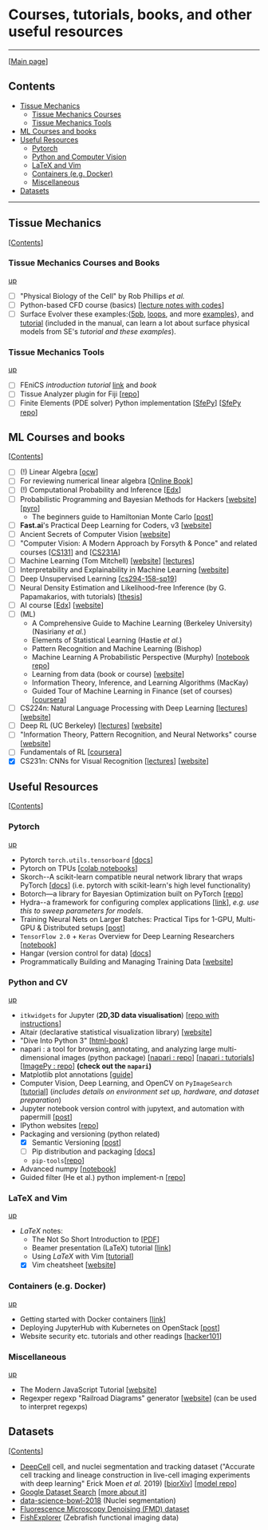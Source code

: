 # Courses, tutorials, books, and other useful resources
---
[[Main page](README.md)]
## Contents
- [Tissue Mechanics](#tissue-mechanics)
  - [Tissue Mechanics Courses](#tissue-mechanics-courses-and-books)
  - [Tissue Mechanics Tools](#tissue-mechanics-tools)
- [ML Courses and books](#ml-courses-and-books)
- [Useful Resources](#useful-resources)
  - [Pytorch](#pytorch)
  - [Python and Computer Vision](#python-and-cv)
  - [LaTeX and Vim](#latex-and-vim)
  - [Containers (e.g. Docker)](#containers-eg-Docker)
  - [Miscellaneous](#miscellaneous)
- [Datasets](#datasets)

---

## Tissue Mechanics
[[Contents](#contents)]
### Tissue Mechanics Courses and Books
[up](#tissue-mechanics)
* [ ] "Physical Biology of the Cell" by Rob Phillips *et al.*
* [ ] Python-based CFD course (basics) [[lecture notes with codes](http://ohllab.org/CFD_course/index.html)]
* [ ] Surface Evolver these examples:{[5pb](http://facstaff.susqu.edu/brakke/evolver/downloads/5pb.fe), [loops](http://facstaff.susqu.edu/brakke/evolver/downloads/loops.fe), and more [examples](http://facstaff.susqu.edu/brakke/evolver/examples/examples.htm)}, and [tutorial](http://facstaff.susqu.edu/brakke/evolver/html/tutorial.htm) (included in the manual, can learn a lot about surface physical models from SE's *tutorial and these examples*).
### Tissue Mechanics Tools
[up](#tissue-mechanics)
* [ ] FEniCS _introduction tutorial_ [link](https://fenicsproject.org/pub/tutorial/sphinx1/index.html) and _book_
* [ ] Tissue Analyzer plugin for Fiji [[repo](https://github.com/mpicbg-scicomp/tissue_miner/blob/master/MovieProcessing.md#TissueAnalyzer)]
* [ ] Finite Elements (PDE solver) Python implementation [[SfePy](http://sfepy.org/doc/development.html)] [[SfePy repo](https://github.com/sfepy/sfepy)]

## ML Courses and books
[[Contents](#contents)]
* [ ] (!) Linear Algebra
[[ocw](https://ocw.mit.edu/courses/mathematics/18-06-linear-algebra-spring-2010/video-lectures/)]
* [ ] For reviewing numerical linear algebra
[[Online Book](https://github.com/fastai/numerical-linear-algebra/blob/master/README.md)]
* [ ] (!) Computational Probability and Inference
[[Edx](https://courses.edx.org/courses/course-v1:MITx+6.008.1x+3T2016/wiki/MITx.6.008.1x.3T2016/)]
* [ ] Probabilistic Programming and Bayesian Methods for Hackers
[[website](https://github.com/CamDavidsonPilon/Probabilistic-Programming-and-Bayesian-Methods-for-Hackers)]
[[pyro](http://pyro.ai/examples/dmm.html)]
  - The beginners guide to Hamiltonian Monte Carlo
  [[post](https://bayesianbrad.github.io/posts/2019_hmc.html)]
* [ ] __Fast.ai__'s Practical Deep Learning for Coders, v3 [[website](https://course.fast.ai)]
* [ ] Ancient Secrets of Computer Vision [[website](https://pjreddie.com/courses/computer-vision/)]
* [ ] "Computer Vision: A Modern Approach by Forsyth & Ponce" and related courses
[[CS131](http://vision.stanford.edu/teaching/cs131_fall1920/syllabus.html)] and
[[CS231A](http://web.stanford.edu/class/cs231a/course_notes.html)]
* [ ] Machine Learning (Tom Mitchell) [[website](http://www.cs.cmu.edu/~tom/10701_sp11/lectures.shtml)] [[lectures](https://www.youtube.com/playlist?list=PLAJ0alZrN8rD63LD0FkzKFiFgkOmEtltQ)]
* [ ] Interpretability and Explainability in Machine Learning
[[website](https://interpretable-ml-class.github.io)]
* [ ] Deep Unsupervised Learning [[cs294-158-sp19](https://sites.google.com/view/berkeley-cs294-158-sp19/home)]
* [ ] Neural Density Estimation and Likelihood-free Inference (by G. Papamakarios, with tutorials) [[thesis](https://arxiv.org/abs/1910.13233)]
* [ ] AI course 
[[Edx](https://courses.edx.org/courses/BerkeleyX/CS188.1x-4/1T2015/course/)]
[[website](http://ai.berkeley.edu/lecture_videos.html)]
* [ ] (ML)
  - A Comprehensive Guide to Machine Learning (Berkeley University) (Nasiriany _et al._)
  - Elements of Statistical Learning (Hastie *et al.*)
  - Pattern Recognition and Machine Learning (Bishop)
  - Machine Learning A Probabilistic Perspective (Murphy) [[notebook repo](https://github.com/probml/pyprobml/)]
  - Learning from data (book or course)
  [[website](https://work.caltech.edu/lectures.html#lectures)]
  - Information Theory, Inference, and Learning Algorithms (MacKay)
  - Guided Tour of Machine Learning in Finance (set of courses)
  [[coursera](https://www.coursera.org/learn/guided-tour-machine-learning-finance/home/welcome)]
* [ ] CS224n: Natural Language Processing with Deep Learning
[[lectures](https://www.youtube.com/playlist?list=PLoROMvodv4rOhcuXMZkNm7j3fVwBBY42z)]
[[website](http://web.stanford.edu/class/cs224n/)]
* [ ] Deep RL (UC Berkeley)
[[lectures](https://www.youtube.com/playlist?list=PLkFD6_40KJIwhWJpGazJ9VSj9CFMkb79A&app=desktop)]
[[website](http://rail.eecs.berkeley.edu/deeprlcourse/)]
* [ ] "Information Theory, Pattern Recognition, and Neural Networks" course
[[website](http://www.inference.org.uk/itprnn_lectures/)]
* [ ] Fundamentals of RL [[coursera](https://www.coursera.org/learn/fundamentals-of-reinforcement-learning)]
* [x] CS231n: CNNs for Visual Recognition [[lectures](https://www.youtube.com/playlist?list=PL3FW7Lu3i5JvHM8ljYj-zLfQRF3EO8sYv)] [[website](http://cs231n.stanford.edu)]

## Useful Resources
[[Contents](#contents)]
### Pytorch
[up](#useful-resources)
* Pytorch `torch.utils.tensorboard`
[[docs](https://pytorch.org/docs/stable/tensorboard.html)]
* Pytorch on TPUs [[colab notebooks](https://github.com/pytorch/xla)]
* Skorch--A scikit-learn compatible neural network library that wraps PyTorch 
[[docs](https://skorch.readthedocs.io/)] (i.e. pytorch with scikit-learn's high level functionality)
* Botorch—a library for Bayesian Optimization built on PyTorch [[repo](https://github.com/pytorch/botorch)]
* Hydra--a framework for configuring complex applications [[link](https://cli.dev/docs/intro)], _e.g. use this to sweep parameters for models_.
* Training Neural Nets on Larger Batches: Practical Tips for 1-GPU, Multi-GPU & Distributed setups
[[post](https://medium.com/huggingface/training-larger-batches-practical-tips-on-1-gpu-multi-gpu-distributed-setups-ec88c3e51255)]
* `TensorFlow 2.0` + `Keras` Overview for Deep Learning Researchers
[[notebook](https://colab.research.google.com/drive/1UCJt8EYjlzCs1H1d1X0iDGYJsHKwu-NO#scrollTo=zoDjozMFREDU)]
* Hangar (version control for data)
[[docs](https://hangar-py.readthedocs.io/en/latest/readme.html)]
* Programmatically Building and Managing Training Data
[[website](https://www.snorkel.org)]
### Python and CV
[up](#useful-resources)
* `itkwidgets` for Jupyter (__2D,3D data visualisation__) [[repo with instructions](https://github.com/InsightSoftwareConsortium/itkwidgets)]
* Altair (declarative statistical visualization library) [[website](https://altair-viz.github.io)]
* "Dive Into Python 3" [[html-book](https://diveintopython3.problemsolving.io/index.html)]
* napari : a tool for browsing, annotating, and analyzing large multi-dimensional images (python package) [[napari : repo](https://github.com/napari/napari)] [[napari : tutorials](http://napari.org)] [[ImagePy : repo](https://github.com/Image-Py/imagepy/)] __(check out the `napari`)__
* Matplotlib plot annotations [[guide](https://matplotlib.org/3.1.1/tutorials/text/annotations.html#plotting-guide-annotation)]
* Computer Vision, Deep Learning, and OpenCV on `PyImageSearch` [[tutorial](https://www.pyimagesearch.com/start-here/)] (_includes details on environment set up, hardware, and dataset preparation_)
* Jupyter notebook version control with jupytext, and automation with papermill [[post](https://medium.com/capital-fund-management/automated-reports-with-jupyter-notebooks-using-jupytext-and-papermill-619e60c37330)]
* IPython websites [[repo](https://github.com/stephenslab/ipynb-website)]
* Packaging and versioning (python related)
  * [x] Semantic Versioning [[post](https://semver.org)]
  * [ ] Pip distribution and packaging [[docs](https://packaging.python.org/guides/distributing-packages-using-setuptools/#choosing-a-versioning-scheme)]
  * `pip-tools`[[repo](https://github.com/jazzband/pip-tools)]
* Advanced numpy [[notebook](https://nbviewer.jupyter.org/github/vlad17/np-learn/blob/master/presentation.ipynb)]
* Guided filter (He et al.) python implement-n [[repo](https://github.com/swehrwein/python-guided-filter)]
### LaTeX and Vim
[up](#useful-resources)
* _LaTeX_ notes:
  * The Not So Short Introduction to  [[PDF](https://tobi.oetiker.ch/lshort/lshort.pdf)]
  * Beamer presentation (LaTeX) tutorial [[link](https://www.overleaf.com/learn/latex/Beamer_Presentations:_A_Tutorial_for_Beginners_(Part_1)—Getting_Started)]
  * Using _LaTeX_ with Vim [[tutorial](https://castel.dev/post/lecture-notes-1/)]
  * [x] Vim cheatsheet [[website](https://vim.rtorr.com)]
### Containers (e.g. Docker)
[up](#useful-resources)
* Getting started with Docker containers [[link](https://docs.docker.com/get-started/)]
* Deploying JupyterHub with Kubernetes on OpenStack [[post](https://blog.jupyter.org/how-to-deploy-jupyterhub-with-kubernetes-on-openstack-f8f6120d4b1)]
* Website security etc. tutorials and other readings [[hacker101](https://www.hacker101.com/resources)]
### Miscellaneous
[up](#useful-resources)
* The Modern JavaScript Tutorial [[website](https://javascript.info)]
* Regexper regexp "Railroad Diagrams" generator
[[website](https://regexper.com)] (can be used to interpret regexps)

## Datasets
[[Contents](#contents)]
* [DeepCell](http://deepcell.org/data) cell, and nuclei segmentation and tracking dataset 
("Accurate cell tracking and lineage construction in live-cell imaging experiments with deep learning" Erick Moen _et al._ 2019) [[biorXiv](https://www.biorxiv.org/content/10.1101/803205v2)]
[[model repo](https://github.com/vanvalenlab/deepcell-tf)]
* [Google Dataset Search](https://toolbox.google.com/datasetsearch) [[more about it](https://ai.google/tools/#datasets)]
* [data-science-bowl-2018](https://www.kaggle.com/c/data-science-bowl-2018/data) (Nuclei segmentation)
* [Fluorescence Microscopy Denoising (FMD) dataset](https://github.com/bmmi/denoising-fluorescence)
* [FishExplorer](https://github.com/xiuyechen/fishexplorer) (Zebrafish functional imaging data)
